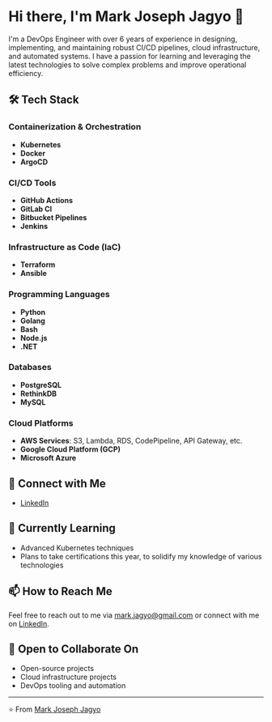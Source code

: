 # Hi there, I'm Mark Joseph Jagyo 👋

I'm a DevOps Engineer with over 6 years of experience in designing, implementing, and maintaining robust CI/CD pipelines, cloud infrastructure, and automated systems. I have a passion for learning and leveraging the latest technologies to solve complex problems and improve operational efficiency.

## 🛠️ Tech Stack

### Containerization & Orchestration
- **Kubernetes**
- **Docker**
- **ArgoCD**

### CI/CD Tools
- **GitHub Actions**
- **GitLab CI**
- **Bitbucket Pipelines**
- **Jenkins**

### Infrastructure as Code (IaC)
- **Terraform**
- **Ansible**

### Programming Languages
- **Python**
- **Golang**
- **Bash**
- **Node.js**
- **.NET**

### Databases
- **PostgreSQL**
- **RethinkDB**
- **MySQL**

### Cloud Platforms
- **AWS Services**: S3, Lambda, RDS, CodePipeline, API Gateway, etc.
- **Google Cloud Platform (GCP)**
- **Microsoft Azure**

## 🔗 Connect with Me

- [LinkedIn](https://www.linkedin.com/in/mark-joseph-jagyo-580aa79b/)

## 🌱 Currently Learning

- Advanced Kubernetes techniques
- Plans to take certifications this year, to solidify my knowledge of various technologies

## 📫 How to Reach Me

Feel free to reach out to me via [mark.jagyo@gmail.com](mailto:mark.jagyo@gmail.com) or connect with me on [LinkedIn](https://www.linkedin.com/in/mark-joseph-jagyo-580aa79b/).

## 🤝 Open to Collaborate On

- Open-source projects
- Cloud infrastructure projects
- DevOps tooling and automation

---

⭐️ From [Mark Joseph Jagyo](https://github.com/mjagyo)
